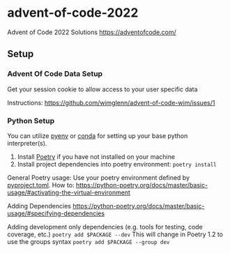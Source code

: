 # advent-of-code-2022

Advent of Code 2022 Solutions https://adventofcode.com/

## Setup

### Advent Of Code Data Setup
Get your session cookie to allow access to your user specific data

Instructions: https://github.com/wimglenn/advent-of-code-wim/issues/1

### Python Setup

You can utilize [pyenv](https://github.com/pyenv/pyenv) or [conda](https://docs.conda.io/en/latest/) for setting up your base python interpreter(s).

1. Install [Poetry](https://python-poetry.org/docs/master/#installing-with-the-official-installer) if you have not installed on your machine
2. Install project dependencies into poetry environment: `poetry install`
 
General Poetry usage:
Use your poetry environment defined by [pyproject.toml](pyproject.toml). How to: https://python-poetry.org/docs/master/basic-usage/#activating-the-virtual-environment

Adding Dependencies
https://python-poetry.org/docs/master/basic-usage/#specifying-dependencies

Adding development only dependencies (e.g. tools for testing, code coverage, etc.)
`poetry add $PACKAGE --dev`
This will change in Poetry 1.2 to use the groups syntax `poetry add $PACKAGE --group dev`
